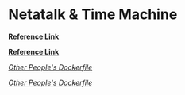 # Netatalk & Time Machine

[**Reference Link**](https://cwill.us/netatalk-install-on-ubuntu-16-04/)

[**Reference Link**](https://samuelhewitt.com/blog/2015-09-12-debian-linux-server-mac-os-time-machine-backups-how-to)

[*Other People's Dockerfile*](https://github.com/odarriba/docker-timemachine)

[*Other People's Dockerfile*](https://github.com/cptactionhank/docker-netatalk)
